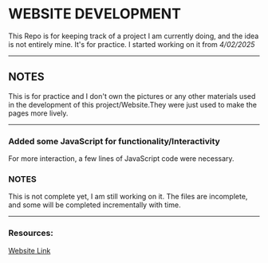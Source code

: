 # WEBSITE DEVELOPMENT
This Repo is for keeping track of a project I am currently doing, and the idea is not entirely mine. It's for practice.
I started working on it from *4/02/2025*

---

## NOTES
This is for practice and I don't own the pictures or any other materials used in the development of this project/Website.They were just used to make the pages more lively.

---

### Added some JavaScript for functionality/Interactivity
For more interaction, a few lines of JavaScript code were necessary.

### NOTES
This is not complete yet, I am still working on it.
The files are incomplete, and some will be completed incrementally with time.

---

### Resources:
[ Website Link ](http://127.0.0.1:5500/Applications-dev/Project01/index.html)


